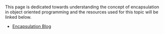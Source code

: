 This page is dedicated towards understanding the concept of encapsulation in object oriented programming and the resources used for this topic will be linked below.

- [Encapsulation Blog](https://www.datacamp.com/tutorial/encapsulation-in-python-object-oriented-programming)

